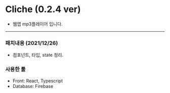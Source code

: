 # Cliche (0.2.4 ver)

- 웹앱 mp3플레이어 입니다.

---

### 패치내용 (2021/12/26)

- 컴포넌트, 타입, state 정리.

### 사용한 툴

- Front: React, Typescript
- Database: Firebase
